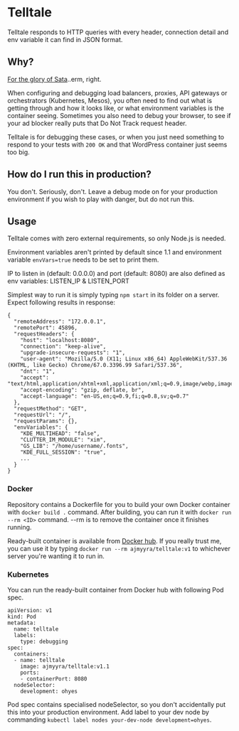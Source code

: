 # Telltale

Telltale responds to HTTP queries with every header, connection detail and env variable it can find in JSON format.

## Why?

[For the glory of Sata](http://weknowmemes.com/wp-content/uploads/2012/02/why-for-the-glory-of-satan-of-course.jpg)..erm, right.

When configuring and debugging load balancers, proxies, API gateways or orchestrators (Kubernetes, Mesos), you often need to find out what is getting through and how it looks like, or what environment variables is the container seeing. Sometimes you also need to debug your browser, to see if your ad blocker really puts that Do Not Track request header.

Telltale is for debugging these cases, or when you just need something to respond to your tests with `200 OK` and that WordPress container just seems too big.

## How do I run this in production?

You don't. Seriously, don't. Leave a debug mode on for your production environment if you wish to play with danger, but do not run this.

## Usage

Telltale comes with zero external requirements, so only Node.js is needed.

Environment variables aren't printed by default since 1.1 and environment variable `envVars=true` needs to be set to print them.

IP to listen in (default: 0.0.0.0) and port (default: 8080) are also defined as env variables: LISTEN_IP & LISTEN_PORT

Simplest way to run it is simply typing `npm start` in its folder on a server. Expect following results in response:

```
{
  "remoteAddress": "172.0.0.1",
  "remotePort": 45896,
  "requestHeaders": {
    "host": "localhost:8080",
    "connection": "keep-alive",
    "upgrade-insecure-requests": "1",
    "user-agent": "Mozilla/5.0 (X11; Linux x86_64) AppleWebKit/537.36 (KHTML, like Gecko) Chrome/67.0.3396.99 Safari/537.36",
    "dnt": "1",
    "accept": "text/html,application/xhtml+xml,application/xml;q=0.9,image/webp,image/apng,*/*;q=0.8",
    "accept-encoding": "gzip, deflate, br",
    "accept-language": "en-US,en;q=0.9,fi;q=0.8,sv;q=0.7"
  },
  "requestMethod": "GET",
  "requestUrl": "/",
  "requestParams": {},
  "envVariables": {
    "KDE_MULTIHEAD": "false",
    "CLUTTER_IM_MODULE": "xim",
    "GS_LIB": "/home/username/.fonts",
    "KDE_FULL_SESSION": "true",
    ...
  }
}
```

### Docker

Repository contains a Dockerfile for you to build your own Docker container with `docker build .` command. After building, you can run it with `docker run --rm <ID>` command. --rm is to remove the container once it finishes running.

Ready-built container is available from [Docker hub](https://hub.docker.com/r/ajmyyra/telltale/). If you really trust me, you can use it by typing `docker run --rm ajmyyra/telltale:v1` to whichever server you're wanting it to run in. 

### Kubernetes

You can run the ready-built container from Docker hub with following Pod spec.

```
apiVersion: v1
kind: Pod
metadata:
  name: telltale
  labels:
    type: debugging
spec:
  containers:
  - name: telltale
    image: ajmyyra/telltale:v1.1
    ports:
    - containerPort: 8080
  nodeSelector:
    development: ohyes
```

Pod spec contains specialised nodeSelector, so you don't accidentally put this into your production environment. Add label to your dev node by commanding `kubectl label nodes your-dev-node development=ohyes`.
